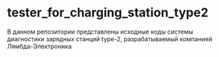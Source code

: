 # tester_for_charging_station_type2
В данном репозитории представлены исходные коды системы диагностики зарядных станций type-2, разрабатываемый компанией Лямбда-Электроника
